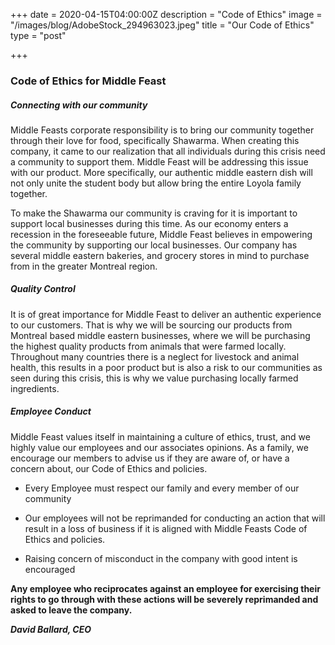+++
date = 2020-04-15T04:00:00Z
description = "Code of Ethics"
image = "/images/blog/AdobeStock_294963023.jpeg"
title = "Our Code of Ethics"
type = "post"

+++
### **Code of Ethics for Middle Feast**

##### **Connecting with our community**

Middle Feasts corporate responsibility is to bring our community together through their love for food, specifically Shawarma. When creating this company, it came to our realization that all individuals during this crisis need a community to support them. Middle Feast will be addressing this issue with our product. More specifically, our authentic middle eastern dish will not only unite the student body but allow bring the entire Loyola family together.

To make the Shawarma our community is craving for it is important to support local businesses during this time. As our economy enters a recession in the foreseeable future, Middle Feast believes in empowering the community by supporting our local businesses. Our company has several middle eastern bakeries, and grocery stores in mind to purchase from in the greater Montreal region.

##### **Quality Control**

It is of great importance for Middle Feast to deliver an authentic experience to our customers. That is why we will be sourcing our products from Montreal based middle eastern businesses, where we will be purchasing the highest quality products from animals that were farmed locally. Throughout many countries there is a neglect for livestock and animal health, this results in a poor product but is also a risk to our communities as seen during this crisis, this is why we value purchasing locally farmed ingredients.

##### **Employee Conduct**

Middle Feast values itself in maintaining a culture of ethics, trust, and we highly value our employees and our associates opinions. As a family, we encourage our members to advise us if they are aware of, or have a concern about, our Code of Ethics and policies.

* Every Employee must respect our family and every member of our community


* Our employees will not be reprimanded for conducting an action that will result in a loss of business if it is aligned with Middle Feasts Code of Ethics and policies.
* Raising concern of misconduct in the company with good intent is encouraged

**Any employee who reciprocates against an employee for exercising their rights to go through with these actions will be severely reprimanded and asked to leave the company.**

  
**_David Ballard, CEO_**
